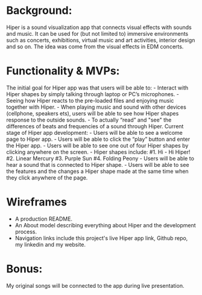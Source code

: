 # Background:
Hiper is a sound visualization app that connects visual effects with sounds and music. It can be used for (but not limited to) immersive environments such as concerts, exhibitions, virtual music and art activities, interior design and so on. The idea was come from the visual effects in EDM concerts. 

# Functionality & MVPs:
The initial goal for Hiper app was that users will be able to:
    - Interact with Hiper shapes by simply talking through laptop or PC’s microphones.
    - Seeing how Hiper reacts to the pre-loaded files and enjoying music together with Hiper.
    - When playing music and sound with other devices (cellphone, speakers ets), users will be able to see how Hiper shapes response to the outside sounds.
    - To actually “read” and "see" the differences of beats and frequencies of a sound through Hiper.
Current stage of Hiper app development:
    - Users will be able to see a welcome page to Hiper app.
    - Users will be able to click the “play” button and enter the Hiper app.
    - Users will be able to see one out of four Hiper shapes by clicking anywhere on the screen.
    - Hiper shapes include: 
        #1. Hi - Hi Hiper!
        #2. Linear Mercury
        #3. Purple Sun
        #4. Folding Peony
    - Users will be able to hear a sound that is connected to Hiper shape.
    - Users will be able to see the features and the changes a Hiper shape made at the same time when they click anywhere of the page. 

# Wireframes
- A production README. 
- An About model describing everything about Hiper and the development process.
- Navigation links include this project's live Hiper app link, Github repo, my linkedin and my website.

# Bonus:
My original songs will be connected to the app during live presentation. 


